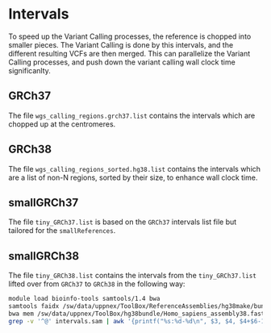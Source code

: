 # Intervals

To speed up the Variant Calling processes, the reference is chopped into smaller pieces. The Variant Calling is done by this intervals, and the different resulting VCFs are then merged. This can parallelize the Variant Calling processes, and push down the variant calling wall clock time significanlty.


## GRCh37

The file `wgs_calling_regions.grch37.list` contains the intervals which are chopped up at the centromeres.

## GRCh38

The file `wgs_calling_regions_sorted.hg38.list` contains the intervals which are a list of non-N regions, sorted by their size, to enhance wall clock time.

## smallGRCh37

The file `tiny_GRCh37.list` is based on the `GRCh37` intervals list file but tailored for the `smallReferences`.

## smallGRCh38

The file `tiny_GRCh38.list` contains the intervals from the `tiny_GRCh37.list` lifted over from `GRCh37` to `GRCh38` in the following way:

```bash
module load bioinfo-tools samtools/1.4 bwa
samtools faidx /sw/data/uppnex/ToolBox/ReferenceAssemblies/hg38make/bundle/2.8/b37/human_g1k_v37_decoy.fasta $(< tiny.list) > intervals.fasta
bwa mem /sw/data/uppnex/ToolBox/hg38bundle/Homo_sapiens_assembly38.fasta intervals.fasta > intervals.sam
grep -v '^@' intervals.sam | awk '{printf("%s:%d-%d\n", $3, $4, $4+$6-1)}' > tiny-GRCh38.list
```

